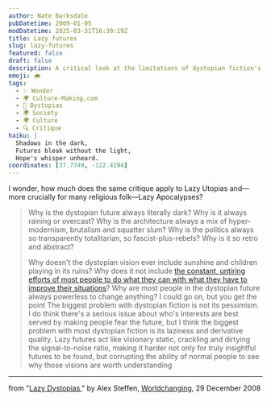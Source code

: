 ```yaml
---
author: Nate Barksdale
pubDatetime: 2009-01-05
modDatetime: 2025-03-31T16:30:19Z
title: Lazy futures
slug: lazy-futures
featured: false
draft: false
description: A critical look at the limitations of dystopian fiction's vision for the future, questioning its lack of hope and action.
emoji: 🌧️
tags:
  - ✨ Wonder
  - 🌍 Culture-Making.com
  - 🌌 Dystopias
  - 🌍 Society
  - 🌍 Culture
  - 🔍 Critique
haiku: |
  Shadows in the dark,  
  Futures bleak without the light,  
  Hope's whisper unheard.
coordinates: [37.7749, -122.4194]
---
```


I wonder, how much does the same critique apply to Lazy Utopias and—more crucially for many religious folk—Lazy Apocalypses?

> Why is the dystopian future always literally dark? Why is it always raining or overcast? Why is the architecture always a mix of hyper-modernism, brutalism and squatter slum? Why is the politics always so transparently totalitarian, so fascist-plus-rebels? Why is it so retro and abstract?
>
> Why doesn't the dystopian vision ever include sunshine and children playing in its ruins? Why does it not include [the constant, untiring efforts of most people to do what they can with what they have to improve their situations](http://web.archive.org/web/20150908022031/http://www.worldchanging.com/archives/008208.html)? Why are most people in the dystopian future always powerless to change anything? I could go on, but you get the point
> The biggest problem with dystopian fiction is not its pessimism. I do think there's a serious issue about who's interests are best served by making people fear the future, but I think the biggest problem with most dystopian fiction is its laziness and derivative quality. Lazy futures act like visionary static, crackling and dirtying the signal-to-noise ratio, making it harder not only for truly insightful futures to be found, but corrupting the ability of normal people to see why those visions are worth understanding

---

from "[Lazy Dystopias](http://web.archive.org/web/20121205200238/http://www.worldchanging.com/archives/009257.html)," by Alex Steffen, [Worldchanging](http://web.archive.org/web/20121205200238/http://www.worldchanging.com/archives/009257.html), 29 December 2008

